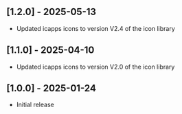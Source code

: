 ## [1.2.0] - 2025-05-13

* Updated icapps icons to version V2.4 of the icon library

## [1.1.0] - 2025-04-10

* Updated icapps icons to version V2.0 of the icon library

## [1.0.0] - 2025-01-24

* Initial release

